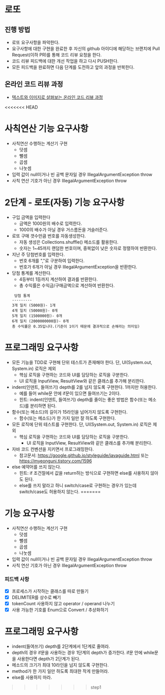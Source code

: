 # 로또
## 진행 방법
* 로또 요구사항을 파악한다.
* 요구사항에 대한 구현을 완료한 후 자신의 github 아이디에 해당하는 브랜치에 Pull Request(이하 PR)를 통해 코드 리뷰 요청을 한다.
* 코드 리뷰 피드백에 대한 개선 작업을 하고 다시 PUSH한다.
* 모든 피드백을 완료하면 다음 단계를 도전하고 앞의 과정을 반복한다.

## 온라인 코드 리뷰 과정
* [텍스트와 이미지로 살펴보는 온라인 코드 리뷰 과정](https://github.com/next-step/nextstep-docs/tree/master/codereview)

<<<<<<< HEAD
# 사칙연산 기능 요구사항
- 사칙연산 수행하는 계산기 구현
  - 덧셈
  - 뺄셈
  - 곱셈
  - 나눗셈
- 입력 값이 null이거나 빈 공백 문자일 경우 IllegalArgumentException throw
- 사칙 연산 기호가 아닌 경우 IllegalArgumentException throw

# 2단계 - 로또(자동) 기능 요구사항
- 구입 금액을 입력한다
  - 금액은 1000원의 배수로 입력한다.
  - 1000의 배수가 아닐 경우 거스름돈을 거슬러준다.
- 로또 구매 갯수만큼 번호를 자동생성한다.
    - 자동 생성은 Collections.shuffle() 메소드를 활용한다.
    - 숫자는 1~45까지 랜덤한 번호이며, 중복없이 낮은 숫자로 정렬하여 반환한다.
- 지난 주 당첨번호를 입력한다.
  - 번호 6개를 ","로 구분하여 입력한다.
  - 번호가 6개가 아닐 경우 IllegalArgumentException을 반환한다.
- 당첨 통계를 계산한다.
  - 4등부터 1등까지 계산하여 결과를 반환한다.
  - 총 수익률은 수익금/구매금액으로 계산하여 반환한다.
  ```
   당첨 통계
  ---------
  3개 일치 (5000원)- 1개
  4개 일치 (50000원)- 0개
  5개 일치 (1500000원)- 0개
  6개 일치 (2000000000원)- 0개
  총 수익률은 0.35입니다.(기준이 1이기 때문에 결과적으로 손해라는 의미임)
  ```
  
# 프로그래밍 요구사항
- 모든 기능을 TDD로 구현해 단위 테스트가 존재해야 한다. 단, UI(System.out, System.in) 로직은 제외
  - 핵심 로직을 구현하는 코드와 UI를 담당하는 로직을 구분한다.
  - UI 로직을 InputView, ResultView와 같은 클래스를 추가해 분리한다.
- indent(인덴트, 들여쓰기) depth를 2를 넘지 않도록 구현한다. 1까지만 허용한다.
  - 예를 들어 while문 안에 if문이 있으면 들여쓰기는 2이다.
  - 힌트: indent(인덴트, 들여쓰기) depth를 줄이는 좋은 방법은 함수(또는 메소드)를 분리하면 된다.
- 함수(또는 메소드)의 길이가 15라인을 넘어가지 않도록 구현한다.
  - 함수(또는 메소드)가 한 가지 일만 잘 하도록 구현한다.
- 모든 로직에 단위 테스트를 구현한다. 단, UI(System.out, System.in) 로직은 제외
  - 핵심 로직을 구현하는 코드와 UI를 담당하는 로직을 구분한다.
    - UI 로직을 InputView, ResultView와 같은 클래스를 추가해 분리한다.
- 자바 코드 컨벤션을 지키면서 프로그래밍한다.
  - 참고문서: https://google.github.io/styleguide/javaguide.html 또는 https://myeonguni.tistory.com/1596
- else 예약어를 쓰지 않는다.
  - 힌트: if 조건절에서 값을 return하는 방식으로 구현하면 else를 사용하지 않아도 된다.
  - else를 쓰지 말라고 하니 switch/case로 구현하는 경우가 있는데 switch/case도 허용하지 않는다.
=======
# 기능 요구사항
- 사칙연산 수행하는 계산기 구현
    - 덧셈
    - 뺄셈
    - 곱셈
    - 나눗셈
- 입력 값이 null이거나 빈 공백 문자일 경우 IllegalArgumentException throw
- 사칙 연산 기호가 아닌 경우 IllegalArgumentException throw

### 피드백 사항
- [x] 프로세스가 시작하는 클래스를 따로 만들기
- [x] DELIMITER를 상수로 빼기
- [x] tokenCount 사용하지 않고 operator / operand 나누기
- [x] 사용 가능한 기호를 Enum으로 Convert / 추상화하기

# 프로그래밍 요구사항
- indent(들여쓰기) depth를 2단계에서 1단계로 줄여라.
- depth의 경우 if문을 사용하는 경우 1단계의 depth가 증가한다. if문 안에 while문을 사용한다면 depth가 2단계가 된다.
- 메소드의 크기가 최대 10라인을 넘지 않도록 구현한다.
- method가 한 가지 일만 하도록 최대한 작게 만들어라.
- else를 사용하지 마라.
>>>>>>> step1
